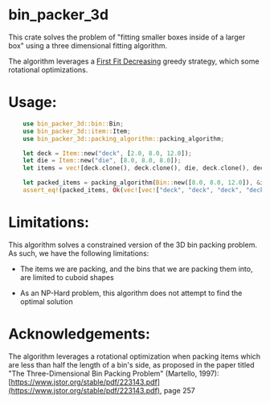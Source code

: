 # bin_packer_3d
<!-- "short sentence explaining what it is"] -->

This crate solves the problem of "fitting smaller boxes inside of a larger box" using a three
dimensional fitting algorithm.

<!-- [more detailed explanation] -->

The algorithm leverages a [First Fit
Decreasing](https://en.wikipedia.org/wiki/Bin_packing_problem#First_Fit_Decreasing_(FFD)) greedy
strategy, which some rotational optimizations.

<!-- [at least one code example that users can copy/paste to try it] -->

# Usage:

```rust
    use bin_packer_3d::bin::Bin;
    use bin_packer_3d::item::Item;
    use bin_packer_3d::packing_algorithm::packing_algorithm;

    let deck = Item::new("deck", [2.0, 8.0, 12.0]);
    let die = Item::new("die", [8.0, 8.0, 8.0]);
    let items = vec![deck.clone(), deck.clone(), die, deck.clone(), deck];

    let packed_items = packing_algorithm(Bin::new([8.0, 8.0, 12.0]), &items);
    assert_eq!(packed_items, Ok(vec![vec!["deck", "deck", "deck", "deck"], vec!["die"]]));
```

<!-- # /// [more detailed explanation] -->

# Limitations:

This algorithm solves a constrained version of the 3D bin packing problem. As such, we have the
following limitations:

 * The items we are packing, and the bins that we are packing them into, are limited to cuboid shapes

 * As an NP-Hard problem, this algorithm does not attempt to find the optimal solution

# Acknowledgements:

The algorithm leverages a rotational optimization when packing items which are less than half the
length of a bin's side, as proposed in the paper titled "The Three-Dimensional Bin Packing Problem"
(Martello, 1997):
[https://www.jstor.org/stable/pdf/223143.pdf](https://www.jstor.org/stable/pdf/223143.pdf), page 257
